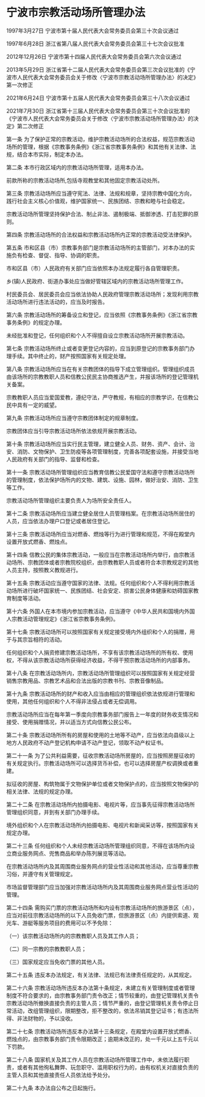 # 宁波市宗教活动场所管理办法

1997年3月27日 宁波市第十届人民代表大会常务委员会第三十次会议通过

1997年6月28日 浙江省第八届人民代表大会常务委员会第三十七次会议批准

2012年12月26日 宁波市第十四届人民代表大会常务委员会第六次会议通过

2013年5月29日 浙江省第十二届人民代表大会常务委员会第三次会议批准的《宁波市人民代表大会常务委员会关于修改〈宁波市宗教活动场所管理办法〉的决定》第一次修正

2021年6月24日 宁波市第十五届人民代表大会常务委员会第三十八次会议通过

2021年7月30日 浙江省第十三届人民代表大会常务委员会第三十次会议批准的《宁波市人民代表大会常务委员会关于修改〈宁波市宗教活动场所管理办法〉的决定》第二次修正



第一条 为了保护正常的宗教活动，维护宗教活动场所的合法权益，规范宗教活动场所的管理，根据《宗教事务条例》《浙江省宗教事务条例》和其他有关法律、法规，结合本市实际，制定本办法。

第二条 本市行政区域内的宗教活动场所管理，适用本办法。

前款所称的宗教活动场所,包括寺观教堂和其他固定宗教活动处所。

第三条 宗教活动场所应当遵守宪法、法律、法规和规章，坚持宗教中国化方向，践行社会主义核心价值观，维护国家统一、民族团结、宗教和睦与社会稳定。

宗教活动场所管理坚持保护合法、制止非法、遏制极端、抵御渗透、打击犯罪的原则。

第四条 宗教活动场所的合法权益和宗教活动场所内正常的宗教活动受法律保护。

第五条 市和区县（市）宗教事务部门是宗教活动场所的主管部门，对本办法的实施负有检查、督促、指导、协调的职责。

市和区县（市）人民政府有关部门应当依照本办法规定履行各自管理职责。

乡(镇)人民政府、街道办事处应当做好管辖区域内的宗教活动场所管理工作。

村民委员会、居民委员会应当依法协助人民政府管理宗教活动场所；发现利用宗教活动场所进行违法活动的，应当及时报告。

第六条 宗教活动场所的筹备设立和登记，应当依照《宗教事务条例》《浙江省宗教事务条例》的规定办理。

未经批准和登记，任何组织和个人不得擅自设立宗教活动场所开展宗教活动。

第七条 宗教活动场所终止或者变更登记内容的，应当到原登记的宗教事务部门办理手续。其中终止的，财产按照国家有关规定处理。

第八条 宗教活动场所应当在有关宗教团体的指导下成立管理组织。管理组织成员由该场所的宗教教职人员和信教公民民主协商推选产生，并报该场所的登记管理机关备案。

宗教教职人员应当爱国爱教，遵纪守法，严守教规，有相应的宗教学识，在信教公民中具有一定的威望。

第九条 宗教活动场所应当遵守宗教团体制定的规章制度。

宗教团体应当引导宗教活动场所依法依规开展宗教活动。

第十条 宗教活动场所应当实行民主管理，建立健全人员、财务、资产、会计、治安、消防、文物保护、卫生防疫等各项管理制度，完善各项配套设施，并接受当地人民政府有关部门的指导、监督和检查。

第十一条 宗教活动场所管理组织应当教育信教公民爱国守法和遵守宗教活动场所的管理制度，依法保护场所内的文物、建筑、设施、园林，做好治安、消防、卫生等工作。

宗教活动场所管理组织主要负责人为场所安全责任人。

第十二条 宗教活动场所应当建立健全居住人员管理档案。在宗教活动场所居住的人员，应当依法办理户口登记或者居住登记。

第十三条 宗教活动场所应当对燃香、燃烛等行为进行管理和规范，不得在殿堂内设置开放式燃香、燃烛点。

第十四条 信教公民的集体宗教活动，一般应当在宗教活动场所内举行，由宗教活动场所、宗教团体或者宗教院校组织，由宗教教职人员或者符合本宗教规定的其他人员主持，按照教义教规进行。

第十五条 宗教活动应当遵守国家的法律、法规。任何组织和个人不得利用宗教活动场所进行破坏国家统一、民族团结、社会安定、损害公民身体健康和妨碍国家教育制度等活动。

第十六条 外国人在本市境内参加宗教活动，应当遵守《中华人民共和国境内外国人宗教活动管理规定》《浙江省宗教事务条例》。

第十七条 宗教活动场所可以按照国家有关规定接受境内外组织和个人的捐赠，用于与其宗旨相符的活动。

任何组织和个人捐资修建宗教活动场所，不享有该宗教活动场所的所有权、使用权，不得从该宗教活动场所获得经济收益，不得干预宗教活动场所的内部事务。

第十八条 在宗教活动场所内，宗教活动场所管理组织可以按照国家有关规定经营销售宗教用品、宗教艺术品和合法出版的宗教书刊、宗教音像制品。

第十九条 宗教活动场所的财产和收入应当由相应的管理组织依法依规进行管理和使用，其他任何组织和个人不得非法侵占或者无偿调用。

宗教活动场所应当在每年第一季度向宗教事务部门报告上一年度的财务收支情况和接受、使用捐赠情况，并以适当方式向信教公民公布。

第二十条 宗教活动场所所有的房屋和使用的土地等不动产，应当依法向县级以上地方人民政府不动产登记机构申请不动产登记，领取不动产权证书。

第二十一条 为了公共利益需要，征收宗教活动场所房屋的，应当按照房屋征收的有关规定执行。宗教活动场所可以选择货币补偿，也可以选择房屋产权调换或者重建。

拟征收的房屋、构筑物属于文物保护单位或者文物保护点的，应当按照文物保护的相关法律、法规的规定办理。

第二十二条 在宗教活动场所内拍摄电影、电视片等，应当事先征得宗教活动场所管理组织同意，并到有关部门办理手续。

境外组织和个人在宗教活动场所内拍摄电影、电视片和新闻采访等，按照国家有关规定办理。

第二十三条 任何组织和个人未经宗教活动场所管理组织同意，不得在该场所内设立商业服务网点、兜售商品和举办陈列展览等活动。

在宗教活动场所内及其周围商业服务网点的营业性活动和其他活动，应当尊重宗教习俗，并遵守有关管理规定。

市场监督管理部门应当加强对宗教活动场所内及其周围商业服务网点营业性活动的管理。

第二十四条 需购买门票的宗教活动场所和内设有宗教活动场所的旅游景区（点），应当对前往宗教活动场所的以下人员免收门票，但旅游景区（点）内提供索道、观光车、游艇等服务项目的费用可以不予免除：

（一）该宗教活动场所内的宗教教职人员及其工作人员；

（二）同一宗教的宗教教职人员；

（三）国家规定应当免收门票的其他人员。

第二十五条 违反本办法规定，有关法律、法规已有法律责任规定的，从其规定。

第二十六条 宗教活动场所违反本办法第十条规定，未建立有关管理制度或者管理制度不符合要求的，由宗教事务部门责令改正；情节较重的，由登记管理机关责令宗教活动场所撤换直接负责的主管人员；情节严重的，由登记管理机关责令停止日常活动，改组管理组织，限期整改，拒不整改的，依法吊销其登记证书；有违法所得、非法财物的，予以没收。

第二十七条 宗教活动场所违反本办法第十三条规定，在殿堂内设置开放式燃香、燃烛点的，由宗教事务部门责令限期改正；逾期未改正的，处一千元以上五千元以下罚款。

第二十八条 国家机关及其工作人员在宗教活动场所管理工作中，未依法履行职责，或者有其他徇私舞弊、玩忽职守、滥用职权行为的，由有权机关对直接负责的主管人员和其他直接责任人员依法给予处分。

第二十九条 本办法自公布之日起施行。